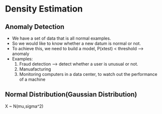# Density Estimation
## Anomaly Detection
* We have a set of data that is all normal examples.
* So we would like to know whether a new datum is normal or not.
* To achieve this, we need to build a model, P(xtest) < threshold --> anomaly
* Examples: 
    1. Fraud detection --> detect whether a user is unusual or not.
    2. Manuafacturing
    3. Monitoring computers in a data center, to watch out the performance of a machine

## Normal Distribution(Gaussian Distribution)
X ~ N(mu,sigma^2)
